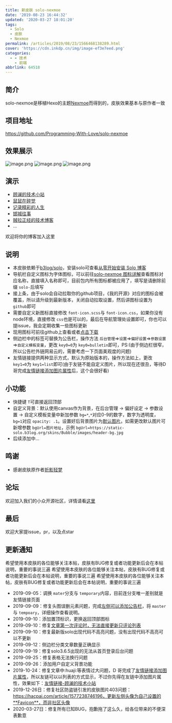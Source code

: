 ```yaml
---
title: 新皮肤 solo-nexmoe
date: '2019-08-23 16:44:32'
updated: '2020-03-27 18:01:20'
tags:
  - Solo
  - 皮肤
  - Nexmoe
permalink: /articles/2019/08/23/1566468138289.html
cover: 'https://cdn.inkdp.cn/img/image-ef3e7eed.png'
categories:
  - - 技术
    - 前端
abbrlink: 64518
---
```



## 简介

solo-nexmoe是移植Hexo的主题[Nexmoe](https://github.com/nexmoe/hexo-theme-nexmoe)而得到的，皮肤效果基本与原作者一致

## 项目地址

https://github.com/Programming-With-Love/solo-nexmoe

## 效果展示

![image.png](https://cdn.inkdp.cn/img/image-0f32e4c2.png)
![image.png](https://cdn.inkdp.cn/img/image-9386c650.png)
![image.png](https://cdn.inkdp.cn/img/image-4ff20186.png)

## 演示

* [顾澜的技术小站](https://www.inksp.cn/?skin=solo-nexmoe)
* [鼠鼠在碎觉](https://sszsj.cc:444/?skin=solo-nexmoe)
* [记录精彩的人生](https://witheloov.com/?skin=solo-nexmoe)
* [邯城往事](https://www.cjzshilong.cn/?skin=solo-nexmoe)
* [贼拉正经的技术博客](https://www.stackoverflow.wiki/blog/?skin=solo-nexmoe)
* ...

欢迎将你的博客加入这里

## 说明

* 本皮肤依赖于[b3log/solo](https://github.com/b3log/solo)，安装solo可查看[从零开始安装 Solo 博客](https://www.inkdp.cn/articles/2019/08/06/1565021931775.html)
* 导航栏自定义图标为字体图标，可以前往[solo-nexmoe 图标详解](https://www.inkdp.cn/articles/2019/08/23/1566548785550.html)查看图标对应名称，直接填入名称即可，目前包内所有图标都被应用了，填写是请删除前缀 `solo-`后填写
* 接上条，由于solo会自动拉取你的github项目，《我的开源》对应的图标会被覆盖，所以请升级到最新版本，关闭自动拉取设置，然后讲图标设置为 `github`即可
* 需要自定义新图标直接修改 `font-icon.scss`与 `font-icon.css`，如果你没有node环境，直接修改 `css`也是可以的，最后在导航管理处设置即可，你也可以提issue，我会定期收集一些图标更新
* 现用图标可前往github上查看或者[点击下载](https://img.hacpai.com/file/2019/08/download-9acf6646.zip)
* 侧边栏中的标签可替换为公告栏，操作方法 `后台管理`=>`设置`=>`偏好设置`=>`参数设置`=>`自定义模板变量`，更改 `key0=0`为 `key0=bulletin`即可，PS:(由于侧边栏很窄，所以公告栏外链网易云的，需要考虑一下页面美观度的问题)
* 友情链接提供两种显示方式，默认为原始版本的，操作方法如上，更改 `key1=0`为 `key1=list`即可(由于友链不能自定义图片，所以现在还很丑，等待D哥完成[友情链接添加图片属性](https://github.com/b3log/solo/issues/12861)后，这个会很好看)

## 小功能

* 快捷键 `T`可直接返回顶部
* 自定义背景：默认使用canvas作为背景，在后台管理 → 偏好设定 → 参数设置 → 自定义模板变量中新加参数 `bg=*`,`*`对应0-9的数字，数字为透明度，`bg=1`对应 `opacity: .1`。设置好后背景图片为[默认图片](https://cdn.inkdp.cn/img/57873300p0-3496bc81.jpg)。如需更改默认图片可新增参数 `bgUrl=图片地址`，示例 `bgUrl=https://static-solo.b3log.org/skins/Bubble/images/header-bg.jpg`
* 后续添加中...

## 鸣谢

* 感谢皮肤原作者[折影轻梦](https://docs.nexmoe.com/)

## 论坛

欢迎加入我们的小众开源社区，详情请看[这里](https://hacpai.com)

## 最后

欢迎大家提issue，pr，以及点star

## 更新通知

希望使用本皮肤的各位能够关注本帖，皮肤有BUG修复或者功能更新后会在本帖说明，重要的事说三遍
希望使用本皮肤的各位能够关注本帖，皮肤有BUG修复或者功能更新后会在本帖说明，重要的事说三遍
希望使用本皮肤的各位能够关注本帖，皮肤有BUG修复或者功能更新后会在本帖说明，重要的事说三遍

* 2019-09-05：调换 `mater`分支与 `temporary`内容，目前连分支唯一差别就是友情链接页面
* 2019-09-09：修复头图误删元素问题，完成[左侧可以添加公告栏](https://github.com/InkDP/solo-nexmoe/issues/6)，将 `master`与 `tempoary`，详细操作查看说明。
* 2019-09-10：添加置顶标识，更换返回顶部图标
* 2019-09-10：修复[文章第一次评论时，无法直接更新只评论列表](https://github.com/InkDP/solo-nexmoe/issues/8)
* 2019-09-10：修复最新版solo出现代码不高亮问题，没有出现代码不高亮可以不更新
* 2019-09-12：侧边栏分类文章数量正确显示
* 2019-09-19：修复solo3.6.5出现的无法从首页登录后台问题
* 2019-09-25：修复表格无法换行问题
* 2019-09-26：添加用户自定义背景功能
* 2019-10-24：修复文章中:huaji:等表情过大问题，D 哥完成了[友情链接添加图片属性](https://hacpai.com/forward?goto=https%3A%2F%2Fgithub.com%2Fb3log%2Fsolo%2Fissues%2F12861)，所以友链可以以列表的方式显示，不过你先得在友链中添加图片属性，效果如下：[友情链接-顾澜的技术小站](https://www.inkdp.cn/links.html)
* 2019-12-26日：修复社区防盗链引发的皮肤图片403问题：https://hacpai.com/article/1577238746196，更新左侧头像为自己设置的**Favicon**，而非社区头像
* 2020-03-27日：修复所有已知BUG，抱歉拖了这么久，给各位带来的不便深表歉意
